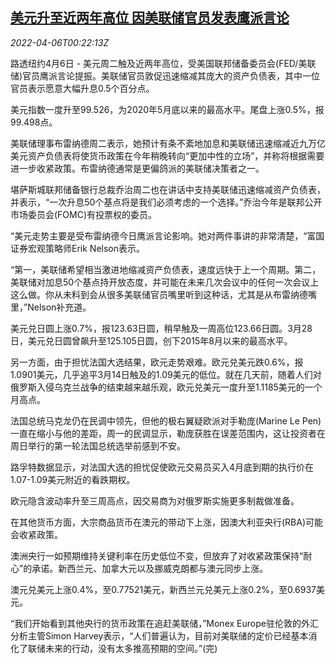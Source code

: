 <!--1649205063000-->
[美元升至近两年高位 因美联储官员发表鹰派言论](https://cn.reuters.com/article/global-forex-0405-tues-idCNKCS2LY01C)
------

<div><i>2022-04-06T00:22:13Z</i></div><p>路透纽约4月6日 - 美元周二触及近两年高位，受美国联邦储备委员会(FED/美联储)官员鹰派言论提振。美联储官员敦促迅速缩减其庞大的资产负债表，其中一位官员表示愿意大幅升息0.5个百分点。</p><p>美元指数一度升至99.526，为2020年5月底以来的最高水平。尾盘上涨0.5%，报99.498点。</p><p>美联储理事布雷纳德周二表示，她预计有条不紊地加息和美联储迅速缩减近九万亿美元资产负债表将使货币政策在今年稍晚转向“更加中性的立场”，并称将根据需要进一步收紧政策。布雷纳德通常是更偏鸽派的美联储决策者之一。</p><p>堪萨斯城联邦储备银行总裁乔治周二也在讲话中支持美联储迅速缩减资产负债表，并表示，“一次升息50个基点将是我们必须考虑的一个选择。”乔治今年是联邦公开市场委员会(FOMC)有投票权的委员。</p><p>“美元走势主要是受布雷纳德今日鹰派言论影响。她对两件事讲的非常清楚，“富国证券宏观策略师Erik Nelson表示。</p><p>“第一，美联储希望相当激进地缩减资产负债表，速度远快于上一个周期。第二，美联储对加息50个基点持开放态度，并可能在未来几次会议中的任何一次会议上这么做。你从未料到会从很多美联储官员嘴里听到这种话，尤其是从布雷纳德嘴里，”Nelson补充道。</p><p>美元兑日圆上涨0.7%，报123.63日圆，稍早触及一周高位123.66日圆。3月28日，美元兑日圆曾飙升至125.105日圆，创下2015年8月以来的最高水平。</p><p>另一方面，由于担忧法国大选结果，欧元走势艰难。欧元兑美元跌0.6%，报1.0901美元，几乎追平3月14日触及的1.09美元的低位。就在几天前，随着人们对俄罗斯入侵乌克兰战争的结束越来越乐观，欧元兑美元一度升至1.1185美元的一个月高点。</p><p>法国总统马克龙仍在民调中领先，但他的极右翼疑欧派对手勒庞(Marine Le Pen)一直在缩小与他的差距，周一的民调显示，勒庞获胜在误差范围内，这让投资者在周日举行的第一轮法国总统选举前感到不安。</p><p>路孚特数据显示，对法国大选的担忧促使欧元交易员买入4月底到期的执行价在1.07-1.09美元附近的看跌期权。</p><p>欧元隐含波动率升至三周高点，因交易商为对俄罗斯实施更多制裁做准备。</p><p>在其他货币方面，大宗商品货币在澳元的带动下上涨，因澳大利亚央行(RBA)可能会收紧政策。</p><p>澳洲央行一如预期维持关键利率在历史低位不变，但放弃了对收紧政策保持“耐心”的承诺。新西兰元、加拿大元以及挪威克朗都与澳元同步上涨。</p><p>澳元兑美元上涨0.4%，至0.77521美元，新西兰元兑美元上涨0.2%，至0.6937美元。</p><p>“我们开始看到其他央行的货币政策在追赶美联储，”Monex Europe驻伦敦的外汇分析主管Simon Harvey表示，“人们普遍认为，目前对美联储的定价已经基本消化了联储未来的行动，没有太多推高预期的空间。”(完)</p>
